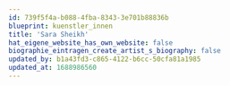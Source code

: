 ```yaml
---
id: 739f5f4a-b088-4fba-8343-3e701b88836b
blueprint: kuenstler_innen
title: 'Sara Sheikh'
hat_eigene_website_has_own_website: false
biographie_eintragen_create_artist_s_biography: false
updated_by: b1a43fd3-c865-4122-b6cc-50cfa81a1985
updated_at: 1688986560
---
```

